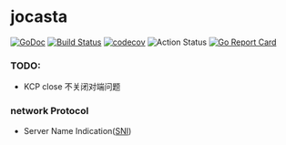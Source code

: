 # jocasta 

[![GoDoc](https://godoc.org/github.com/thinkgos/jocasta?status.svg)](https://godoc.org/github.com/thinkgos/jocasta)
[![Build Status](https://www.travis-ci.org/thinkgos/jocasta.svg?branch=master)](https://www.travis-ci.org/thinkgos/jocasta)
[![codecov](https://codecov.io/gh/thinkgos/jocasta/branch/master/graph/badge.svg)](https://codecov.io/gh/thinkgos/jocasta)
![Action Status](https://github.com/thinkgos/jocasta/workflows/Go/badge.svg)
[![Go Report Card](https://goreportcard.com/badge/github.com/thinkgos/jocasta)](https://goreportcard.com/report/github.com/thinkgos/jocasta)



### TODO: 
- KCP close 不关闭对端问题

### network Protocol 
- Server Name Indication([SNI](https://tools.ietf.org/html/rfc6066))
